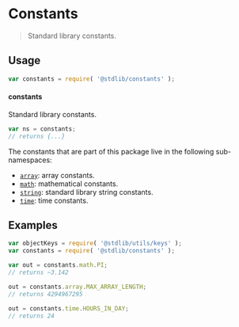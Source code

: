 <!--

@license Apache-2.0

Copyright (c) 2018 The Stdlib Authors.

Licensed under the Apache License, Version 2.0 (the "License");
you may not use this file except in compliance with the License.
You may obtain a copy of the License at

   http://www.apache.org/licenses/LICENSE-2.0

Unless required by applicable law or agreed to in writing, software
distributed under the License is distributed on an "AS IS" BASIS,
WITHOUT WARRANTIES OR CONDITIONS OF ANY KIND, either express or implied.
See the License for the specific language governing permissions and
limitations under the License.

-->

# Constants

> Standard library constants.

<section class="usage">

## Usage

```javascript
var constants = require( '@stdlib/constants' );
```

#### constants

Standard library constants.

```javascript
var ns = constants;
// returns {...}
```

The constants that are part of this package live in the following sub-namespaces:

<!-- <toc pattern="*"> -->

<div class="namespace-toc">

-   <span class="signature">[`array`][@stdlib/constants/array]</span><span class="delimiter">: </span><span class="description">array constants.</span>
-   <span class="signature">[`math`][@stdlib/constants/math]</span><span class="delimiter">: </span><span class="description">mathematical constants.</span>
-   <span class="signature">[`string`][@stdlib/constants/string]</span><span class="delimiter">: </span><span class="description">standard library string constants.</span>
-   <span class="signature">[`time`][@stdlib/constants/time]</span><span class="delimiter">: </span><span class="description">time constants.</span>

</div>

<!-- </toc> -->

</section>

<!-- /.usage -->

<section class="examples">

## Examples

<!-- eslint no-undef: "error" -->

```javascript
var objectKeys = require( '@stdlib/utils/keys' );
var constants = require( '@stdlib/constants' );

var out = constants.math.PI;
// returns ~3.142

out = constants.array.MAX_ARRAY_LENGTH;
// returns 4294967295

out = constants.time.HOURS_IN_DAY;
// returns 24
```

</section>

<!-- /.examples -->

<section class="links">

<!-- <toc-links> -->

[@stdlib/constants/array]: https://github.com/stdlib-js/stdlib/tree/develop/lib/node_modules/%40stdlib/constants/array

[@stdlib/constants/math]: https://github.com/stdlib-js/stdlib/tree/develop/lib/node_modules/%40stdlib/constants/math

[@stdlib/constants/string]: https://github.com/stdlib-js/stdlib/tree/develop/lib/node_modules/%40stdlib/constants/string

[@stdlib/constants/time]: https://github.com/stdlib-js/stdlib/tree/develop/lib/node_modules/%40stdlib/constants/time

<!-- </toc-links> -->

</section>

<!-- /.links -->
